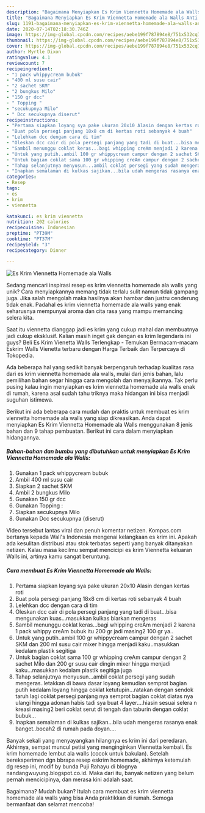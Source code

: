 ```yaml
---
description: "Bagaimana Menyiapkan Es Krim Viennetta Homemade ala Walls Anti Gagal"
title: "Bagaimana Menyiapkan Es Krim Viennetta Homemade ala Walls Anti Gagal"
slug: 1191-bagaimana-menyiapkan-es-krim-viennetta-homemade-ala-walls-anti-gagal
date: 2020-07-14T02:18:30.746Z
image: https://img-global.cpcdn.com/recipes/aebe199f787894e8/751x532cq70/es-krim-viennetta-homemade-ala-walls-foto-resep-utama.jpg
thumbnail: https://img-global.cpcdn.com/recipes/aebe199f787894e8/751x532cq70/es-krim-viennetta-homemade-ala-walls-foto-resep-utama.jpg
cover: https://img-global.cpcdn.com/recipes/aebe199f787894e8/751x532cq70/es-krim-viennetta-homemade-ala-walls-foto-resep-utama.jpg
author: Myrtle Dixon
ratingvalue: 4.1
reviewcount: 7
recipeingredient:
- "1 pack whippycream bubuk"
- "400 ml susu cair"
- "2 sachet SKM"
- "2 bungkus Milo"
- "150 gr dcc"
- " Topping "
- "secukupnya Milo"
- " Dcc secukupnya diserut"
recipeinstructions:
- "Pertama siapkan loyang sya pake ukuran 20x10 Alasin dengan kertas roti"
- "Buat pola persegi panjang 18x8 cm di kertas roti sebanyak 4 buah"
- "Lelehkan dcc dengan cara di tim"
- "Oleskan dcc cair di pola persegi panjang yang tadi di buat...bisa mengunakan kuas...masukkan kulkas biarkan mengeras"
- "Sambil menunggu coklat keras...bagi whipping creAm menjadi 2 karena 1 pack whippy creAm bubuk itu 200 gr jadi masing2 100 gr ya.."
- "Untuk yang putih..ambil 100 gr whippycream campur dengan 2 sachet SKM dan 200 ml susu cair mixer hingga menjadi kaku..masukkan kedalam plastik segitiga"
- "Untuk bagian coklat sama 100 gr whipping creAm campur dengan 2 sachet Milo dan 200 gr susu cair dingin mixer hingga menjadi kaku...masukkan kedalam plastik segitiga juga"
- "Tahap selanjutnya menyusun...ambil coklat persegi yang sudah mengeras..letakkan di bawa dasar loyang kemudian semprot bagian putih kedalam loyang hingga coklat ketutupin...ratakan dengan sendok taruh lagi coklat persegi panjang nya semprot bagian coklat diatas nya ulangi hingga adonan habis tadi sya buat 4 layer....hiasin sesuai selera n kreasi masing2 beri coklat serut di tengah dan taburin dengan coklat bubuk..."
- "Inapkan semalaman di kulkas sajikan...bila udah mengeras rasanya enak banget..bocah2 di rumah pada doyan...."
categories:
- Resep
tags:
- es
- krim
- viennetta

katakunci: es krim viennetta 
nutrition: 202 calories
recipecuisine: Indonesian
preptime: "PT39M"
cooktime: "PT37M"
recipeyield: "3"
recipecategory: Dinner

---
```



![Es Krim Viennetta Homemade ala Walls](https://img-global.cpcdn.com/recipes/aebe199f787894e8/751x532cq70/es-krim-viennetta-homemade-ala-walls-foto-resep-utama.jpg)

Sedang mencari inspirasi resep es krim viennetta homemade ala walls yang unik? Cara menyiapkannya memang tidak terlalu sulit namun tidak gampang juga. Jika salah mengolah maka hasilnya akan hambar dan justru cenderung tidak enak. Padahal es krim viennetta homemade ala walls yang enak seharusnya mempunyai aroma dan cita rasa yang mampu memancing selera kita.

Saat itu viennetta dianggap jadi es krim yang cukup mahal dan membuatnya jadi cukup eksklusif. Kalian masih inget gak dengan es krim legendaris ini guys? Beli Es Krim Vienetta Walls Terlengkap - Temukan Bermacam-macam Eskrim Walls Vienetta terbaru dengan Harga Terbaik dan Terpercaya di Tokopedia.

Ada beberapa hal yang sedikit banyak berpengaruh terhadap kualitas rasa dari es krim viennetta homemade ala walls, mulai dari jenis bahan, lalu pemilihan bahan segar hingga cara mengolah dan menyajikannya. Tak perlu pusing kalau ingin menyiapkan es krim viennetta homemade ala walls enak di rumah, karena asal sudah tahu triknya maka hidangan ini bisa menjadi suguhan istimewa.


Berikut ini ada beberapa cara mudah dan praktis untuk membuat es krim viennetta homemade ala walls yang siap dikreasikan. Anda dapat menyiapkan Es Krim Viennetta Homemade ala Walls menggunakan 8 jenis bahan dan 9 tahap pembuatan. Berikut ini cara dalam menyiapkan hidangannya.

<!--inarticleads1-->

##### Bahan-bahan dan bumbu yang dibutuhkan untuk menyiapkan Es Krim Viennetta Homemade ala Walls:

1. Gunakan 1 pack whippycream bubuk
1. Ambil 400 ml susu cair
1. Siapkan 2 sachet SKM
1. Ambil 2 bungkus Milo
1. Gunakan 150 gr dcc
1. Gunakan  Topping :
1. Siapkan secukupnya Milo
1. Gunakan  Dcc secukupnya (diserut)


Video tersebut lantas viral dan penuh komentar netizen. Kompas.com bertanya kepada Wall&#39;s Indonesia mengenai kelangkaan es krim ini. Apakah ada kesulitan distribusi atau stok terbatas seperti yang banyak ditanyakan netizen. Kalau masa kecilmu sempat mencicipi es krim Viennetta keluaran Walls ini, artinya kamu sangat beruntung. 

<!--inarticleads2-->

##### Cara membuat Es Krim Viennetta Homemade ala Walls:

1. Pertama siapkan loyang sya pake ukuran 20x10 Alasin dengan kertas roti
1. Buat pola persegi panjang 18x8 cm di kertas roti sebanyak 4 buah
1. Lelehkan dcc dengan cara di tim
1. Oleskan dcc cair di pola persegi panjang yang tadi di buat...bisa mengunakan kuas...masukkan kulkas biarkan mengeras
1. Sambil menunggu coklat keras...bagi whipping creAm menjadi 2 karena 1 pack whippy creAm bubuk itu 200 gr jadi masing2 100 gr ya..
1. Untuk yang putih..ambil 100 gr whippycream campur dengan 2 sachet SKM dan 200 ml susu cair mixer hingga menjadi kaku..masukkan kedalam plastik segitiga
1. Untuk bagian coklat sama 100 gr whipping creAm campur dengan 2 sachet Milo dan 200 gr susu cair dingin mixer hingga menjadi kaku...masukkan kedalam plastik segitiga juga
1. Tahap selanjutnya menyusun...ambil coklat persegi yang sudah mengeras..letakkan di bawa dasar loyang kemudian semprot bagian putih kedalam loyang hingga coklat ketutupin...ratakan dengan sendok taruh lagi coklat persegi panjang nya semprot bagian coklat diatas nya ulangi hingga adonan habis tadi sya buat 4 layer....hiasin sesuai selera n kreasi masing2 beri coklat serut di tengah dan taburin dengan coklat bubuk...
1. Inapkan semalaman di kulkas sajikan...bila udah mengeras rasanya enak banget..bocah2 di rumah pada doyan....


Banyak sekali yang menyayangkan hilangnya es krim ini dari peredaran. Akhirnya, sempat muncul petisi yang menginginkan Viennetta kembali. Es krim homemade lembut ala walls (cocok untuk bakulan). Setelah bereksperimen dgn bbrapa resep eskrim homemade, akhirnya ketemulah dg resep ini, modif by bunda Puji Rahayu di blognya nandangwuyung.blogspot.co.id. Maka dari itu, banyak netizen yang belum pernah mencicipinya, dan merasa kini adalah saat. 

Bagaimana? Mudah bukan? Itulah cara membuat es krim viennetta homemade ala walls yang bisa Anda praktikkan di rumah. Semoga bermanfaat dan selamat mencoba!
